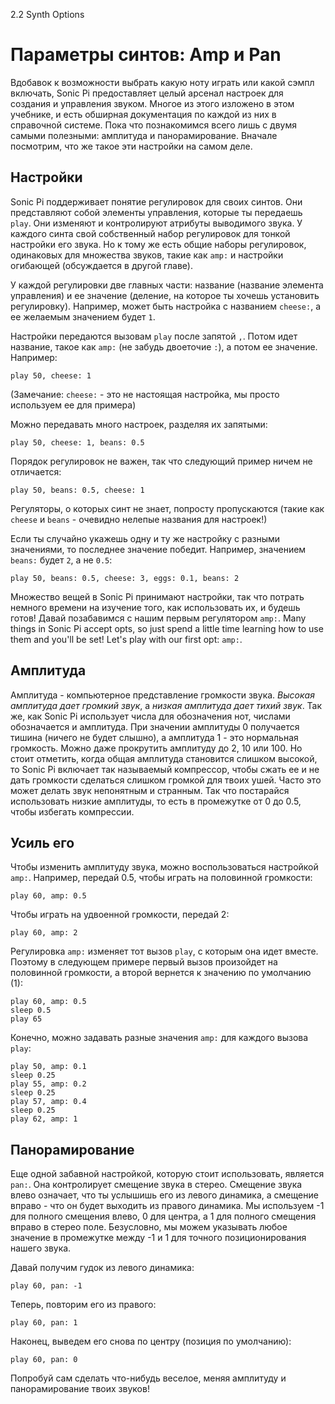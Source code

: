 2.2 Synth Options

# Параметры синтов: Amp и Pan

Вдобавок к возможности выбрать какую ноту играть или какой сэмпл включать, Sonic Pi
предоставляет целый арсенал настроек для создания и управления звуком. Многое из
этого изложено в этом учебнике, и есть обширная документация по каждой из них в
справочной системе. Пока что познакомимся всего лишь с двумя самыми полезными:
амплитуда и панорамирование. Вначале посмотрим, что же такое эти настройки на
самом деле.

## Настройки

Sonic Pi поддерживает понятие регулировок для своих синтов. Они представляют собой
элементы управления, которые ты передаешь `play`. Они изменяют и контролируют
атрибуты выводимого звука. У каждого синта свой собственный набор регулировок для
тонкой настройки его звука. Но к тому же есть общие наборы регулировок, одинаковых
для множества звуков, такие как `amp:` и настройки огибающей (обсуждается в другой
главе).

У каждой регулировки две главных части: название (название элемента управления) и
ее значение (деление, на которое ты хочешь установить регулировку). Например, может
быть настройка с названием `cheese:`, а ее желаемым значением будет `1`.

Настройки передаются вызовам `play` после запятой `,`. Потом идет название, такое
как `amp:` (не забудь двоеточие `:`), а потом ее значение. Например:

```
play 50, cheese: 1
```

(Замечание: `cheese:` - это не настоящая настройка, мы просто используем ее для
примера)

Можно передавать много настроек, разделяя их запятыми:

```
play 50, cheese: 1, beans: 0.5
```

Порядок регулировок не важен, так что следующий пример ничем не отличается:

```
play 50, beans: 0.5, cheese: 1
```

Регуляторы, о которых синт не знает, попросту пропускаются (такие как `cheese` и
`beans` - очевидно нелепые названия для настроек!)

Если ты случайно укажешь одну и ту же настройку с разными значениями, то последнее
значение победит. Например, значением `beans:` будет `2`, а не `0.5`:

```
play 50, beans: 0.5, cheese: 3, eggs: 0.1, beans: 2
```

Множество вещей в Sonic Pi принимают настройки, так что потрать немного времени
на изучение того, как использовать их, и будешь готов! Давай позабавимся с нашим
первым регулятором `amp:`.
Many things in Sonic Pi accept opts, so just spend a little time
learning how to use them and you'll be set! Let's play with our first
opt: `amp:`.

## Амплитуда

Амплитуда - компьютерное представление громкости звука. *Высокая амплитуда дает
громкий звук*, а *низкая амплитуда дает тихий звук*. Так же, как Sonic Pi использует
числа для обозначения нот, числами обозначается и амплитуда. При значении
амплитуды 0 получается тишина (ничего не будет слышно), а амплитуда 1 - это
нормальная громкость. Можно даже прокрутить амплитуду до 2, 10 или 100. Но стоит
отметить, когда общая амплитуда становится слишком высокой, то Sonic Pi включает
так называемый компрессор, чтобы сжать ее и не дать громкости сделаться слишком
громкой для твоих ушей. Часто это может делать звук непонятным и странным. Так что
постарайся использовать низкие амплитуды, то есть в промежутке от 0 до 0.5, чтобы
избегать компрессии.

## Усиль его

Чтобы изменить амплитуду звука, можно воспользоваться настройкой `amp:`. Например,
передай 0.5, чтобы играть на половинной громкости:

```
play 60, amp: 0.5
```

Чтобы играть на удвоенной громкости, передай 2:

```
play 60, amp: 2
```

Регулировка `amp:` изменяет тот вызов `play`, с которым она идет вместе. Поэтому
в следующем примере первый вызов произойдет на половинной громкости, а второй
вернется к значению по умолчанию (1):

```
play 60, amp: 0.5
sleep 0.5
play 65
```

Конечно, можно задавать разные значения `amp:` для каждого вызова `play`:

```
play 50, amp: 0.1
sleep 0.25
play 55, amp: 0.2
sleep 0.25
play 57, amp: 0.4
sleep 0.25
play 62, amp: 1
```

## Панорамирование

Еще одной забавной настройкой, которую стоит использовать, является `pan:`. Она
контролирует смещение звука в стерео. Смещение звука влево означает, что ты
услышишь его из левого динамика, а смещение вправо - что он будет выходить из
правого динамика. Мы используем -1 для полного смещения влево, 0 для центра, а 1
для полного смещения вправо в стерео поле. Безусловно, мы можем указывать любое
значение в промежутке между -1 и 1 для точного позиционирования нашего звука.

Давай получим гудок из левого динамика:

```
play 60, pan: -1
```

Теперь, повторим его из правого:

```
play 60, pan: 1
```

Наконец, выведем его снова по центру (позиция по умолчанию):

```
play 60, pan: 0
```

Попробуй сам сделать что-нибудь веселое, меняя амплитуду и панорамирование твоих
звуков!

